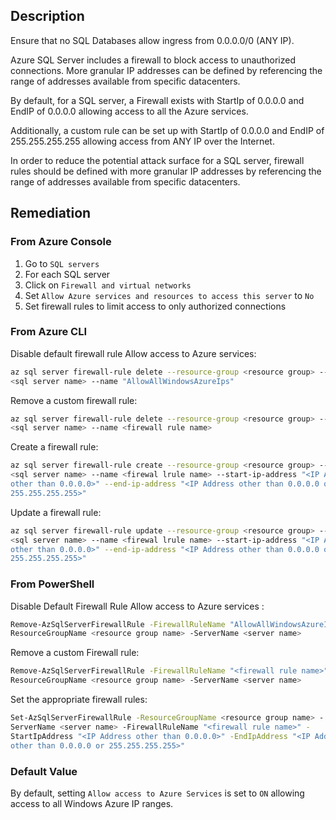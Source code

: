 ## Description

Ensure that no SQL Databases allow ingress from 0.0.0.0/0 (ANY IP).

Azure SQL Server includes a firewall to block access to unauthorized connections. More granular IP addresses can be defined by referencing the range of addresses available from specific datacenters.

By default, for a SQL server, a Firewall exists with StartIp of 0.0.0.0 and EndIP of 0.0.0.0 allowing access to all the Azure services.

Additionally, a custom rule can be set up with StartIp of 0.0.0.0 and EndIP of 255.255.255.255 allowing access from ANY IP over the Internet.

In order to reduce the potential attack surface for a SQL server, firewall rules should be defined with more granular IP addresses by referencing the range of addresses available from specific datacenters.

## Remediation

### From Azure Console

1. Go to `SQL servers`
2. For each SQL server
3. Click on `Firewall and virtual networks`
4. Set `Allow Azure services and resources to access this server` to `No`
5. Set firewall rules to limit access to only authorized connections

### From Azure CLI

Disable default firewall rule Allow access to Azure services:

```bash
az sql server firewall-rule delete --resource-group <resource group> --server
<sql server name> --name "AllowAllWindowsAzureIps"
```

Remove a custom firewall rule:

```bash
az sql server firewall-rule delete --resource-group <resource group> --server
<sql server name> --name <firewall rule name>
```

Create a firewall rule:

```bash
az sql server firewall-rule create --resource-group <resource group> --server
<sql server name> --name <firewal lrule name> --start-ip-address "<IP Address
other than 0.0.0.0>" --end-ip-address "<IP Address other than 0.0.0.0 or
255.255.255.255>"
```

Update a firewall rule:

```bash
az sql server firewall-rule update --resource-group <resource group> --server
<sql server name> --name <firewal lrule name> --start-ip-address "<IP Address
other than 0.0.0.0>" --end-ip-address "<IP Address other than 0.0.0.0 or
255.255.255.255>"
```

### From PowerShell

Disable Default Firewall Rule Allow access to Azure services :

```bash
Remove-AzSqlServerFirewallRule -FirewallRuleName "AllowAllWindowsAzureIps" -
ResourceGroupName <resource group name> -ServerName <server name>
```

Remove a custom Firewall rule:

```bash
Remove-AzSqlServerFirewallRule -FirewallRuleName "<firewall rule name>" -
ResourceGroupName <resource group name> -ServerName <server name>
```

Set the appropriate firewall rules:

```bash
Set-AzSqlServerFirewallRule -ResourceGroupName <resource group name> -
ServerName <server name> -FirewallRuleName "<firewall rule name>" -
StartIpAddress "<IP Address other than 0.0.0.0>" -EndIpAddress "<IP Address
other than 0.0.0.0 or 255.255.255.255>"
```

### Default Value

By default, setting `Allow access to Azure Services` is set to `ON` allowing access to all Windows Azure IP ranges.